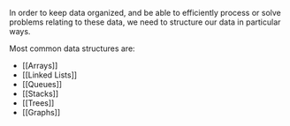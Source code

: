In order to keep data organized, and be able to efficiently process or solve problems relating to these data, we need to structure our data in particular ways.

Most common data structures are:

* [[Arrays]]
* [[Linked Lists]]
* [[Queues]]
* [[Stacks]]
* [[Trees]]
* [[Graphs]]


